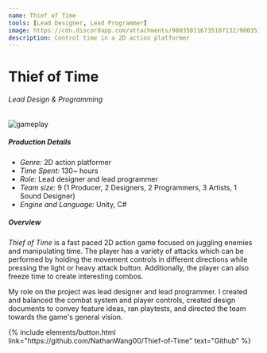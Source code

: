```yaml
---
name: Thief of Time
tools: [Lead Designer, Lead Programmer]
image: https://cdn.discordapp.com/attachments/980350116735107132/980351082528145408/game_title.png
description: Control time in a 2D action platformer
---
```


# Thief of Time
###### Lead Design & Programming

![gameplay](https://cdn.discordapp.com/attachments/980350116735107132/980380206533595166/gameplay.gif)

##### Production Details
+ *Genre:* 2D action platformer
+ *Time Spent:* 130~ hours
+ *Role:* Lead designer and lead programmer
+ *Team size:* 9 (1 Producer, 2 Designers, 2 Programmers, 3 Artists, 1 Sound Designer)
+ *Engine and Language:* Unity, C#

##### Overview
*Thief of Time* is a fast paced 2D action game focused on juggling enemies and manipulating time. The player has a variety of attacks which can be performed by holding the movement controls in different directions while pressing the light or heavy attack button. Additionally, the player can also freeze time to create interesting combos.

My role on the project was lead designer and lead programmer. I created and balanced the combat system and player controls, created design documents to convey feature ideas, ran playtests, and directed the team towards the game's general vision.

<p class="text-center">
{% include elements/button.html link="https://github.com/NathanWang00/Thief-of-Time" text="Github" %}
</p>